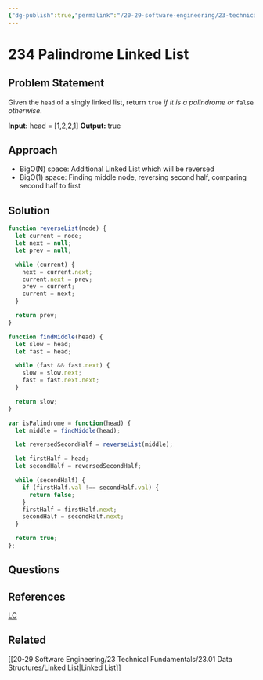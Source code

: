 ```yaml
---
{"dg-publish":true,"permalink":"/20-29-software-engineering/23-technical-fundamentals/23-03-leetcode/234-palindrome-linked-list/","tags":["dsa/linked_list"],"created":"2023-12-01T06:47:01.605-06:00","updated":"2023-12-01T07:00:53.951-06:00"}
---
```


# 234 Palindrome Linked List
## Problem Statement
Given the `head` of a singly linked list, return `true` _if it is a_ _palindrome_ _or_ `false` _otherwise_.

**Input:** head = [1,2,2,1]
**Output:** true
## Approach
- BigO(N) space: Additional Linked List which will be reversed
- BigO(1) space: Finding middle node, reversing second half, comparing second half to first
## Solution
```javascript
function reverseList(node) {
  let current = node;
  let next = null;
  let prev = null;

  while (current) {
    next = current.next;
    current.next = prev;
    prev = current;
    current = next;
  }

  return prev;
}

function findMiddle(head) {
  let slow = head;
  let fast = head;

  while (fast && fast.next) {
    slow = slow.next;
    fast = fast.next.next;
  }

  return slow;
}

var isPalindrome = function(head) {
  let middle = findMiddle(head);

  let reversedSecondHalf = reverseList(middle);

  let firstHalf = head;
  let secondHalf = reversedSecondHalf;

  while (secondHalf) {
    if (firstHalf.val !== secondHalf.val) {
      return false;
    }
    firstHalf = firstHalf.next;
    secondHalf = secondHalf.next;
  }

  return true;
};
```
## Questions
## References
[LC](https://leetcode.com/problems/palindrome-linked-list/description/)
## Related
[[20-29 Software Engineering/23 Technical Fundamentals/23.01 Data Structures/Linked List\|Linked List]]